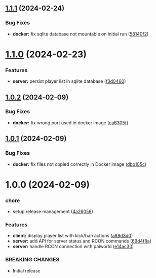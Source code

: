 ## [1.1.1](https://github.com/na-ji/palworld-admin/compare/v1.1.0...v1.1.1) (2024-02-24)


### Bug Fixes

* **docker:** fix sqlite database not mountable on initial run ([58140f2](https://github.com/na-ji/palworld-admin/commit/58140f27f9c1d74ec2e38966a968aecb87db0ede))

# [1.1.0](https://github.com/na-ji/palworld-admin/compare/v1.0.2...v1.1.0) (2024-02-23)


### Features

* **server:** persist player list in sqlite database ([f3d0460](https://github.com/na-ji/palworld-admin/commit/f3d0460688d25a5d486e547351ea6ad320377e33))

## [1.0.2](https://github.com/na-ji/palworld-admin/compare/v1.0.1...v1.0.2) (2024-02-09)


### Bug Fixes

* **docker:** fix wrong port used in docker image ([ca6305f](https://github.com/na-ji/palworld-admin/commit/ca6305f9ed245edc27ea5db9fa33f09f5693ca64))

## [1.0.1](https://github.com/na-ji/palworld-admin/compare/v1.0.0...v1.0.1) (2024-02-09)


### Bug Fixes

* **docker:** fix files not copied correctly in Docker image ([dbb105c](https://github.com/na-ji/palworld-admin/commit/dbb105c672e09a2e0c93b709f3a295f04c206044))

# 1.0.0 (2024-02-09)


### chore

* setup release management ([4a26056](https://github.com/na-ji/palworld-admin/commit/4a260562f366d359289d0d9c47271cc49738adaa))


### Features

* **client:** display player list with kick/ban actions ([a89d3d0](https://github.com/na-ji/palworld-admin/commit/a89d3d06088ac526505970362e6e29eff45da56b))
* **server:** add API for server status and RCON commands ([69d4f8a](https://github.com/na-ji/palworld-admin/commit/69d4f8a32b2eff67dcbd5ec368787a072c9625bc))
* **server:** handle RCON connection with palworld ([e14ac30](https://github.com/na-ji/palworld-admin/commit/e14ac30206f912f3514a08dadd20c9b86e0b601a))


### BREAKING CHANGES

* Initial release
